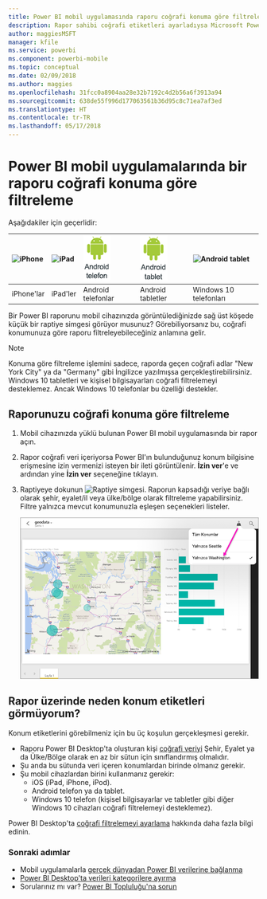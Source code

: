 ```yaml
---
title: Power BI mobil uygulamasında raporu coğrafi konuma göre filtreleme
description: Rapor sahibi coğrafi etiketleri ayarladıysa Microsoft Power BI mobil uygulamalarında bir raporu coğrafi konumunuza göre nasıl filtreleyebileceğinizi öğrenin.
author: maggiesMSFT
manager: kfile
ms.service: powerbi
ms.component: powerbi-mobile
ms.topic: conceptual
ms.date: 02/09/2018
ms.author: maggies
ms.openlocfilehash: 31fcc0a8904aa28e32b7192c4d2b56a6f3913a94
ms.sourcegitcommit: 638de55f996d177063561b36d95c8c71ea7af3ed
ms.translationtype: HT
ms.contentlocale: tr-TR
ms.lasthandoff: 05/17/2018
---
```

# <a name="filter-a-report-by-geographic-location-in-the-power-bi-mobile-apps"></a>Power BI mobil uygulamalarında bir raporu coğrafi konuma göre filtreleme
Aşağıdakiler için geçerlidir:

| ![iPhone](media/mobile-apps-geographic-filtering/iphone-logo-50-px.png) | ![iPad](media/mobile-apps-geographic-filtering/ipad-logo-50-px.png) | ![Android telefon](media/mobile-apps-geographic-filtering/android-phone-logo-50-px.png) | ![Android tablet](media/mobile-apps-geographic-filtering/android-tablet-logo-50-px.png) | ![Android tablet](media/mobile-apps-geographic-filtering/win-10-logo-50-px.png) |
|:--- |:--- |:--- |:--- |:--- |
| iPhone'lar |iPad'ler |Android telefonlar |Android tabletler |Windows 10 telefonları |

Bir Power BI raporunu mobil cihazınızda görüntülediğinizde sağ üst köşede küçük bir raptiye simgesi görüyor musunuz? Görebiliyorsanız bu, coğrafi konumunuza göre raporu filtreleyebileceğiniz anlamına gelir.

> [!NOTE]
> Konuma göre filtreleme işlemini sadece, raporda geçen coğrafi adlar "New York City" ya da "Germany" gibi İngilizce yazılmışsa gerçekleştirebilirsiniz. Windows 10 tabletleri ve kişisel bilgisayarları coğrafi filtrelemeyi desteklemez. Ancak Windows 10 telefonlar bu özelliği destekler.
> 
> 

## <a name="filter-your-report-by-your-geographic-location"></a>Raporunuzu coğrafi konuma göre filtreleme
1. Mobil cihazınızda yüklü bulunan Power BI mobil uygulamasında bir rapor açın.
2. Rapor coğrafi veri içeriyorsa Power BI'ın bulunduğunuz konum bilgisine erişmesine izin vermenizi isteyen bir ileti görüntülenir. **İzin ver**'e ve ardından yine **İzin ver** seçeneğine tıklayın.
3. Raptiyeye dokunun ![Raptiye simgesi](media/mobile-apps-geographic-filtering/power-bi-mobile-geo-icon.png). Raporun kapsadığı veriye bağlı olarak şehir, eyalet/il veya ülke/bölge olarak filtreleme yapabilirsiniz. Filtre yalnızca mevcut konumunuzla eşleşen seçenekleri listeler.
   
    ![Raptiye filtresi](media/mobile-apps-geographic-filtering/power-bi-mobile-geo-map-set-filter.png)

## <a name="why-dont-i-see-location-tags-on-a-report"></a>Rapor üzerinde neden konum etiketleri görmüyorum?
Konum etiketlerini görebilmeniz için bu üç koşulun gerçekleşmesi gerekir. 

* Raporu Power BI Desktop'ta oluşturan kişi [coğrafi veriyi](desktop-mobile-geofiltering.md) Şehir, Eyalet ya da Ülke/Bölge olarak en az bir sütun için sınıflandırmış olmalıdır.
* Şu anda bu sütunda veri içeren konumlardan birinde olmanız gerekir.
* Şu mobil cihazlardan birini kullanmanız gerekir:
  * iOS (iPad, iPhone, iPod).
  * Android telefon ya da tablet.
  * Windows 10 telefon (kişisel bilgisayarlar ve tabletler gibi diğer Windows 10 cihazları coğrafi filtrelemeyi desteklemez).

Power BI Desktop'ta [coğrafi filtrelemeyi ayarlama](desktop-mobile-geofiltering.md) hakkında daha fazla bilgi edinin.

### <a name="next-steps"></a>Sonraki adımlar
* Mobil uygulamalarla [gerçek dünyadan Power BI verilerine bağlanma](mobile-apps-data-in-real-world-context.md)
* [Power BI Desktop'ta verileri kategorilere ayırma](desktop-data-categorization.md) 
* Sorularınız mı var? [Power BI Topluluğu'na sorun](http://community.powerbi.com/)

